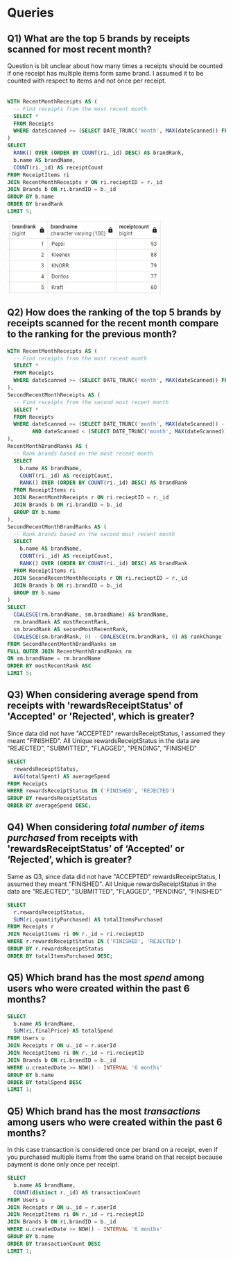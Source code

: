 # Queries


## Q1) What are the top 5 brands by receipts scanned for most recent month?
Question is bit unclear about how many times a receipts should be counted if one receipt has multiple items form same brand. I assumed it to be counted with respect to items and not once per receipt.

```sql

WITH RecentMonthReceipts AS (
  -- Find receipts from the most recent month
  SELECT *
  FROM Receipts
  WHERE dateScanned >= (SELECT DATE_TRUNC('month', MAX(dateScanned)) FROM Receipts)
)
SELECT
  RANK() OVER (ORDER BY COUNT(ri._id) DESC) AS brandRank,
  b.name AS brandName,
  COUNT(ri._id) AS receiptCount
FROM ReceiptItems ri
JOIN RecentMonthReceipts r ON ri.recieptID = r._id
JOIN Brands b ON ri.brandID = b._id
GROUP BY b.name
ORDER BY brandRank
LIMIT 5;

```
![Description of image](https://github.com/utkarshkolhe/fetch-reciept-analysis/blob/main/query_results/Q1.jpg)

  ##  Q2) How does the ranking of the top 5 brands by receipts scanned for the recent month compare to the ranking for the previous month?
```sql
WITH RecentMonthReceipts AS (
  -- Find receipts from the most recent month
  SELECT *
  FROM Receipts
  WHERE dateScanned >= (SELECT DATE_TRUNC('month', MAX(dateScanned)) FROM Receipts)
),
SecondRecentMonthReceipts AS (
  -- Find receipts from the second most recent month
  SELECT *
  FROM Receipts
  WHERE dateScanned >= (SELECT DATE_TRUNC('month', MAX(dateScanned)) - INTERVAL '1 month'FROM Receipts)
 		AND dateScanned < (SELECT DATE_TRUNC('month', MAX(dateScanned)) FROM Receipts)
),
RecentMonthBrandRanks AS (
  -- Rank brands based on the most recent month
  SELECT
    b.name AS brandName,
    COUNT(ri._id) AS receiptCount,
    RANK() OVER (ORDER BY COUNT(ri._id) DESC) AS brandRank
  FROM ReceiptItems ri
  JOIN RecentMonthReceipts r ON ri.recieptID = r._id
  JOIN Brands b ON ri.brandID = b._id
  GROUP BY b.name
),
SecondRecentMonthBrandRanks AS (
  -- Rank brands based on the second most recent month
  SELECT
    b.name AS brandName,
    COUNT(ri._id) AS receiptCount,
    RANK() OVER (ORDER BY COUNT(ri._id) DESC) AS brandRank
  FROM ReceiptItems ri
  JOIN SecondRecentMonthReceipts r ON ri.recieptID = r._id
  JOIN Brands b ON ri.brandID = b._id
  GROUP BY b.name
)
SELECT
  COALESCE(rm.brandName, sm.brandName) AS brandName,
  rm.brandRank AS mostRecentRank,
  sm.brandRank AS secondMostRecentRank,
  COALESCE(sm.brandRank, 0) - COALESCE(rm.brandRank, 0) AS rankChange
FROM SecondRecentMonthBrandRanks sm
FULL OUTER JOIN RecentMonthBrandRanks rm
ON sm.brandName = rm.brandName
ORDER BY mostRecentRank ASC
LIMIT 5;

```

## Q3) When considering average spend from receipts with 'rewardsReceiptStatus' of 'Accepted' or 'Rejected', which is greater?

 Since data did not have "ACCEPTED" rewardsReceiptStatus, I assumed they meant "FINISHED".
All Unique  rewardsReceiptStatus in the data are "REJECTED", "SUBMITTED", "FLAGGED", "PENDING", "FINISHED"

```sql
SELECT
  rewardsReceiptStatus,
  AVG(totalSpent) AS averageSpend
FROM Receipts
WHERE rewardsReceiptStatus IN ('FINISHED', 'REJECTED')
GROUP BY rewardsReceiptStatus
ORDER BY averageSpend DESC;
```


## Q4) When considering  _total number of items purchased_  from receipts with 'rewardsReceiptStatus’ of ‘Accepted’ or ‘Rejected’, which is greater?

 Same as Q3, since data did not have "ACCEPTED" rewardsReceiptStatus, I assumed they meant "FINISHED".
All Unique  rewardsReceiptStatus in the data are "REJECTED", "SUBMITTED", "FLAGGED", "PENDING", "FINISHED"

```sql
SELECT
  r.rewardsReceiptStatus,
  SUM(ri.quantityPurchased) AS totalItemsPurchased
FROM Receipts r
JOIN ReceiptItems ri ON r._id = ri.recieptID
WHERE r.rewardsReceiptStatus IN ('FINISHED', 'REJECTED')
GROUP BY r.rewardsReceiptStatus
ORDER BY totalItemsPurchased DESC;
```


## Q5) Which brand has the most  _spend_  among users who were created within the past 6 months?


```sql
SELECT
  b.name AS brandName,
  SUM(ri.finalPrice) AS totalSpend
FROM Users u
JOIN Receipts r ON u._id = r.userId
JOIN ReceiptItems ri ON r._id = ri.recieptID
JOIN Brands b ON ri.brandID = b._id
WHERE u.createdDate >= NOW() - INTERVAL '6 months'
GROUP BY b.name
ORDER BY totalSpend DESC
LIMIT 1;
```

## Q5) Which brand has the most  _transactions_  among users who were created within the past 6 months?
In this case transaction is considered once per brand on a receipt, even if you purchased multiple items from the same brand on that receipt because payment is done only once per receipt.

```sql
SELECT
  b.name AS brandName,
  COUNT(distinct r._id) AS transactionCount
FROM Users u
JOIN Receipts r ON u._id = r.userId
JOIN ReceiptItems ri ON r._id = ri.recieptID
JOIN Brands b ON ri.brandID = b._id
WHERE u.createdDate >= NOW() - INTERVAL '6 months'
GROUP BY b.name
ORDER BY transactionCount DESC
LIMIT 1;
```
